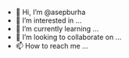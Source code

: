 - 👋 Hi, I’m @asepburha
- 👀 I’m interested in ...
- 🌱 I’m currently learning ...
- 💞️ I’m looking to collaborate on ...
- 📫 How to reach me ...

<!---
asepburha/asepburha is a ✨ special ✨ repository because its `README.md` (this file) appears on your GitHub profile.
You can click the Preview link to take a look at your changes.
--->
